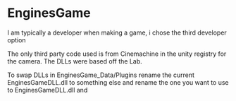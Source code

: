 # EnginesGame

I am typically a developer when making a game, i chose the third developer option

The only third party code used is from Cinemachine in the unity registry for the camera. The DLLs were based off the Lab.

To swap DLLs in EnginesGame_Data/Plugins rename the current EnginesGameDLL.dll to something else and rename the one you want to use to EnginesGameDLL.dll and